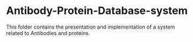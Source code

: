 # Antibody-Protein-Database-system
This folder contains the presentation and implementation of a system related to Antibodies and proteins.
